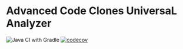 # Advanced Code Clones UniversaL Analyzer

![Java CI with Gradle](https://github.com/ACCULA/accula/workflows/Java%20CI%20with%20Gradle/badge.svg)
[![codecov](https://codecov.io/gh/accula/accula/branch/develop/graph/badge.svg)](https://codecov.io/gh/accula/accula)
